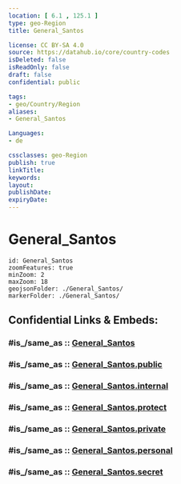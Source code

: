 ```yaml
---
location: [ 6.1 , 125.1 ] 
type: geo-Region
title: General_Santos

license: CC BY-SA 4.0
source: https://datahub.io/core/country-codes
isDeleted: false
isReadOnly: false
draft: false
confidential: public

tags:
- geo/Country/Region
aliases:
- General_Santos

Languages:
- de

cssclasses: geo-Region
publish: true
linkTitle: 
keywords: 
layout: 
publishDate: 
expiryDate: 
---
```


# General_Santos

```leaflet
id: General_Santos
zoomFeatures: true 
minZoom: 2 
maxZoom: 18
geojsonFolder: ./General_Santos/
markerFolder: ./General_Santos/
```


## Confidential Links & Embeds: 

### #is_/same_as :: [General_Santos](/_Standards/Earth/Continent/Asia/Asia~South~East/Malay_Archipelago/Philippines/Regions~Philippines/General_Santos.md) 

### #is_/same_as :: [General_Santos.public](/_public/Earth/Continent/Asia/Asia~South~East/Malay_Archipelago/Philippines/Regions~Philippines/General_Santos.public.md) 

### #is_/same_as :: [General_Santos.internal](/_internal/Earth/Continent/Asia/Asia~South~East/Malay_Archipelago/Philippines/Regions~Philippines/General_Santos.internal.md) 

### #is_/same_as :: [General_Santos.protect](/_protect/Earth/Continent/Asia/Asia~South~East/Malay_Archipelago/Philippines/Regions~Philippines/General_Santos.protect.md) 

### #is_/same_as :: [General_Santos.private](/_private/Earth/Continent/Asia/Asia~South~East/Malay_Archipelago/Philippines/Regions~Philippines/General_Santos.private.md) 

### #is_/same_as :: [General_Santos.personal](/_personal/Earth/Continent/Asia/Asia~South~East/Malay_Archipelago/Philippines/Regions~Philippines/General_Santos.personal.md) 

### #is_/same_as :: [General_Santos.secret](/_secret/Earth/Continent/Asia/Asia~South~East/Malay_Archipelago/Philippines/Regions~Philippines/General_Santos.secret.md)

